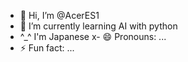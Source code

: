 - 👋 Hi, I’m @AcerES1 
- 🌱 I’m currently learning AI with python
- ^_^ I'm Japanese
x- 😄 Pronouns: ...
- ⚡ Fun fact: ...

<!---
AcerES1/AcerES1 is a ✨ special ✨ repository because its `README.md` (this file) appears on your GitHub profile.
You can click the Preview link to take a look at your changes.
--->
